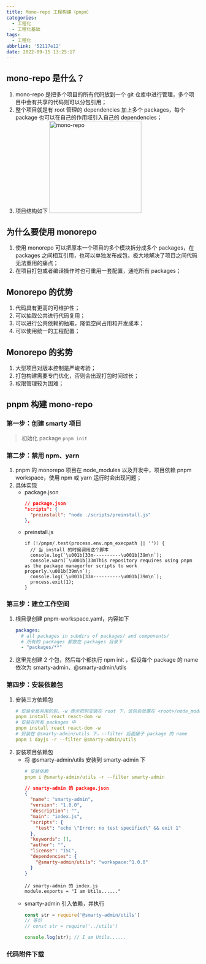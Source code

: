 ```yaml
---
title: Mono-repo 工程构建（pnpm）
categories:
  - 工程化
  - 工程化基础
tags:
  - 工程化
abbrlink: '52117e12'
date: 2022-09-15 13:25:17
---
```


## mono-repo 是什么？
1. mono-repo 是把多个项目的所有代码放到一个 git 仓库中进行管理，多个项目中会有共享的代码则可以分包引用；
2. 整个项目就是有 root 管理的 dependencies 加上多个 packages，每个 package 也可以在自己的作用域引入自己的 dependencies；
3. 项目结构如下
    <img src="mono-repo.jpg" width="auto" height="240px" class="lazy-load" title="mono-repo"/>

## 为什么要使用 monorepo
1. 使用 monorepo 可以把原本一个项目的多个模块拆分成多个 packages，在 packages 之间相互引用，也可以单独发布成包，极大地解决了项目之间代码无法重用的痛点；
2. 在项目打包或者编译操作时也可重用一套配置，通吃所有 packages；

## Monorepo 的优势
1. 代码具有更高的可维护性；
2. 可以抽取公共进行代码复用；
3. 可以进行公共依赖的抽取，降低空间占用和开发成本；
4. 可以使用统一的工程配置；

## Monorepo 的劣势
1. 大型项目对版本控制是严峻考验；
2. 打包构建需要专门优化，否则会出现打包时间过长；
3. 权限管理较为困难；

## pnpm 构建 mono-repo

### 第一步：创建 smarty 项目
> 初始化 package `pnpm init`

### 第二步：禁用 npm、yarn
1. pnpm 的 monorepo 项目在 node_modules 以及开发中，项目依赖 pnpm workspace，使用 npm 或 yarn 运行时会出现问题；
2. 具体实现
    - package.json
      ```JSON
      // package.json
      "scripts": {
        "preinstall": "node ./scripts/preinstall.js"
      },
      ```
    - preinstall.js
      ```JS
      if (!/pnpm/.test(process.env.npm_execpath || '')) {
        // 当 install 的时候调用这个脚本
        console.log(`\u001b[33m----------\u001b[39m\n`);
        console.warn(`\u001b[33mThis repository requires using pnpm as the package managerfor scripts to work properly.\u001b[39m\n`);
        console.log(`\u001b[33m----------\u001b[39m\n`);
        process.exit(1);
      }
      ```

### 第三步：建立工作空间
1. 根目录创建 pnpm-workspace.yaml，内容如下
    ```YAML
    packages:
      # all packages in subdirs of packages/ and components/
      # 所有的 packages 都放在 packages 目录下
      - "packages/**"
    ```
2. 这里先创建 2 个包，然后每个都执行  npm init ，假设每个 package 的 name 依次为 smarty-admin、@smarty-admin/utils

### 第四步：安装依赖包
1. 安装三方依赖包
    ```YAML
    # 安装全局共用的包，-w 表示把包安装在 root 下，该包会放置在 <root>/node_modules 下
    pnpm install react react-dom -w
    # 安装在所有 packages 中
    pnpm install react react-dom -w
    # 安装在 @smarty-admin/utils 下，--filter 后面接子 package 的 name 
    pnpm i dayjs -r --filter @smarty-admin/utils
    ```
2. 安装项目依赖包
    - 将 @smarty-admin/utils 安装到 smarty-admin 下
      ```YAML
      # 安装依赖
      pnpm i @smarty-admin/utils -r --filter smarty-admin
      ```
      ```JSON
      // smarty-admin 的 package.json
      {
        "name": "smarty-admin",
        "version": "1.0.0",
        "description": "",
        "main": "index.js",
        "scripts": {
          "test": "echo \"Error: no test specified\" && exit 1"
        },
        "keywords": [],
        "author": "",
        "license": "ISC",
        "dependencies": {
          "@smarty-admin/utils": "workspace:^1.0.0"
        }
      }
      ```
      ```Js
      // smarty-admin 的 index.js
      module.exports = "I am Utils......"
      ```
    - smarty-admin 引入依赖，并执行
      ```js
      const str = require('@smarty-admin/utils')
      // 等价
      // const str = require('../utils')
      
      console.log(str); // I am Utils......
      ```


### <a class="attachment" name="smarty.zip">代码附件下载</a>